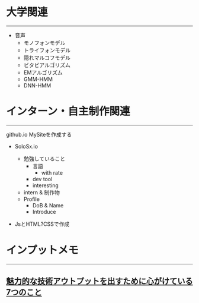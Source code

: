 # 大学関連
* * *
- 音声
  - モノフォンモデル
  - トライフォンモデル
  - 隠れマルコフモデル
  - ビタビアルゴリズム
  - EMアルゴリズム
  - GMM-HMM
  - DNN-HMM
  
# インターン・自主制作関連
* * *
github.io MySiteを作成する
- SoloSx.io
  - 勉強していること
      - 言語
        - with rate
      - dev tool
      - interesting
  - intern & 制作物
  - Profile
    - DoB & Name
    - Introduce
   
- JsとHTML?CSSで作成
  
# インプットメモ
* * *
[魅力的な技術アウトプットを出すために心がけている7つのこと](https://note.com/shinyorke/n/n4daf30cbc653)
- 
